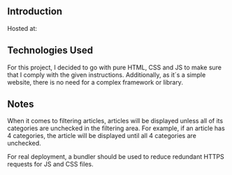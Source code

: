 ## Introduction

Hosted at: 


## Technologies Used

For this project, I decided to go with pure HTML, CSS and JS to make sure that I comply with the given instructions. Additionally, as it´s a simple website, there is no need for a complex framework or library.

## Notes

When it comes to filtering articles, articles will be displayed unless all of its categories are unchecked in the filtering area. For example, if an article has 4 categories, the article will be displayed until all 4 categories are unchecked.

For real deployment, a bundler should be used to reduce redundant HTTPS requests for JS and CSS files.








